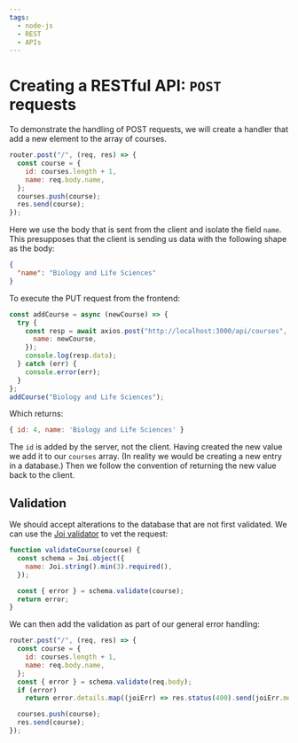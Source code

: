 ```yaml
---
tags:
  - node-js
  - REST
  - APIs
---
```


# Creating a RESTful API: `POST` requests

To demonstrate the handling of POST requests, we will create a handler that add
a new element to the array of courses.

```js
router.post("/", (req, res) => {
  const course = {
    id: courses.length + 1,
    name: req.body.name,
  };
  courses.push(course);
  res.send(course);
});
```

Here we use the body that is sent from the client and isolate the field `name`.
This presupposes that the client is sending us data with the following shape as
the body:

```json
{
  "name": "Biology and Life Sciences"
}
```

To execute the PUT request from the frontend:

```js
const addCourse = async (newCourse) => {
  try {
    const resp = await axios.post("http://localhost:3000/api/courses", {
      name: newCourse,
    });
    console.log(resp.data);
  } catch (err) {
    console.error(err);
  }
};
addCourse("Biology and Life Sciences");
```

Which returns:

```js
{ id: 4, name: 'Biology and Life Sciences' }
```

The `id` is added by the server, not the client. Having created the new value we
add it to our `courses` array. (In reality we would be creating a new entry in a
database.) Then we follow the convention of returning the new value back to the
client.

## Validation

We should accept alterations to the database that are not first validated. We
can use the
[Joi validator](Validation_in_NodeJS.md) to vet
the request:

```js
function validateCourse(course) {
  const schema = Joi.object({
    name: Joi.string().min(3).required(),
  });

  const { error } = schema.validate(course);
  return error;
}
```

We can then add the validation as part of our general error handling:

```js
router.post("/", (req, res) => {
  const course = {
    id: courses.length + 1,
    name: req.body.name,
  };
  const { error } = schema.validate(req.body);
  if (error)
    return error.details.map((joiErr) => res.status(400).send(joiErr.message));

  courses.push(course);
  res.send(course);
});
```
